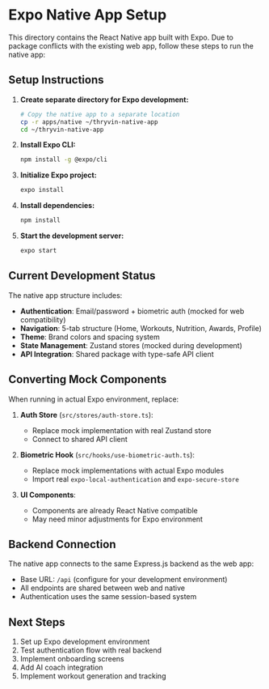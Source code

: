 # Expo Native App Setup

This directory contains the React Native app built with Expo. Due to package conflicts with the existing web app, follow these steps to run the native app:

## Setup Instructions

1. **Create separate directory for Expo development:**
   ```bash
   # Copy the native app to a separate location
   cp -r apps/native ~/thryvin-native-app
   cd ~/thryvin-native-app
   ```

2. **Install Expo CLI:**
   ```bash
   npm install -g @expo/cli
   ```

3. **Initialize Expo project:**
   ```bash
   expo install
   ```

4. **Install dependencies:**
   ```bash
   npm install
   ```

5. **Start the development server:**
   ```bash
   expo start
   ```

## Current Development Status

The native app structure includes:

- **Authentication**: Email/password + biometric auth (mocked for web compatibility)
- **Navigation**: 5-tab structure (Home, Workouts, Nutrition, Awards, Profile)
- **Theme**: Brand colors and spacing system
- **State Management**: Zustand stores (mocked during development)
- **API Integration**: Shared package with type-safe API client

## Converting Mock Components

When running in actual Expo environment, replace:

1. **Auth Store** (`src/stores/auth-store.ts`):
   - Replace mock implementation with real Zustand store
   - Connect to shared API client

2. **Biometric Hook** (`src/hooks/use-biometric-auth.ts`):
   - Replace mock implementations with actual Expo modules
   - Import real `expo-local-authentication` and `expo-secure-store`

3. **UI Components**:
   - Components are already React Native compatible
   - May need minor adjustments for Expo environment

## Backend Connection

The native app connects to the same Express.js backend as the web app:
- Base URL: `/api` (configure for your development environment)
- All endpoints are shared between web and native
- Authentication uses the same session-based system

## Next Steps

1. Set up Expo development environment
2. Test authentication flow with real backend
3. Implement onboarding screens
4. Add AI coach integration
5. Implement workout generation and tracking